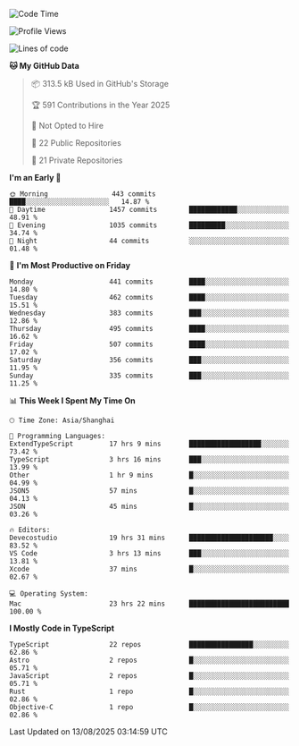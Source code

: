 <!--START_SECTION:waka-->
![Code Time](http://img.shields.io/badge/Code%20Time-3%2C962%20hrs%2029%20mins-blue)

![Profile Views](http://img.shields.io/badge/Profile%20Views-0-blue)

![Lines of code](https://img.shields.io/badge/From%20Hello%20World%20I%27ve%20Written-3.2%20million%20lines%20of%20code-blue)

**🐱 My GitHub Data** 

> 📦 313.5 kB Used in GitHub's Storage 
 > 
> 🏆 591 Contributions in the Year 2025
 > 
> 🚫 Not Opted to Hire
 > 
> 📜 22 Public Repositories 
 > 
> 🔑 21 Private Repositories 
 > 
**I'm an Early 🐤** 

```text
🌞 Morning                443 commits         ████░░░░░░░░░░░░░░░░░░░░░   14.87 % 
🌆 Daytime                1457 commits        ████████████░░░░░░░░░░░░░   48.91 % 
🌃 Evening                1035 commits        █████████░░░░░░░░░░░░░░░░   34.74 % 
🌙 Night                  44 commits          ░░░░░░░░░░░░░░░░░░░░░░░░░   01.48 % 
```
📅 **I'm Most Productive on Friday** 

```text
Monday                   441 commits         ████░░░░░░░░░░░░░░░░░░░░░   14.80 % 
Tuesday                  462 commits         ████░░░░░░░░░░░░░░░░░░░░░   15.51 % 
Wednesday                383 commits         ███░░░░░░░░░░░░░░░░░░░░░░   12.86 % 
Thursday                 495 commits         ████░░░░░░░░░░░░░░░░░░░░░   16.62 % 
Friday                   507 commits         ████░░░░░░░░░░░░░░░░░░░░░   17.02 % 
Saturday                 356 commits         ███░░░░░░░░░░░░░░░░░░░░░░   11.95 % 
Sunday                   335 commits         ███░░░░░░░░░░░░░░░░░░░░░░   11.25 % 
```


📊 **This Week I Spent My Time On** 

```text
🕑︎ Time Zone: Asia/Shanghai

💬 Programming Languages: 
ExtendTypeScript         17 hrs 9 mins       ██████████████████░░░░░░░   73.42 % 
TypeScript               3 hrs 16 mins       ███░░░░░░░░░░░░░░░░░░░░░░   13.99 % 
Other                    1 hr 9 mins         █░░░░░░░░░░░░░░░░░░░░░░░░   04.99 % 
JSON5                    57 mins             █░░░░░░░░░░░░░░░░░░░░░░░░   04.13 % 
JSON                     45 mins             █░░░░░░░░░░░░░░░░░░░░░░░░   03.26 % 

🔥 Editors: 
Devecostudio             19 hrs 31 mins      █████████████████████░░░░   83.52 % 
VS Code                  3 hrs 13 mins       ███░░░░░░░░░░░░░░░░░░░░░░   13.81 % 
Xcode                    37 mins             █░░░░░░░░░░░░░░░░░░░░░░░░   02.67 % 

💻 Operating System: 
Mac                      23 hrs 22 mins      █████████████████████████   100.00 % 
```

**I Mostly Code in TypeScript** 

```text
TypeScript               22 repos            ████████████████░░░░░░░░░   62.86 % 
Astro                    2 repos             █░░░░░░░░░░░░░░░░░░░░░░░░   05.71 % 
JavaScript               2 repos             █░░░░░░░░░░░░░░░░░░░░░░░░   05.71 % 
Rust                     1 repo              █░░░░░░░░░░░░░░░░░░░░░░░░   02.86 % 
Objective-C              1 repo              █░░░░░░░░░░░░░░░░░░░░░░░░   02.86 % 
```




 Last Updated on 13/08/2025 03:14:59 UTC
<!--END_SECTION:waka-->
